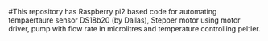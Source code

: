 #This repository has Raspberry pi2 based code for automating tempaertaure sensor DS18b20 (by Dallas), Stepper motor using motor driver, pump with flow rate in microlitres and temperature controlling peltier.
